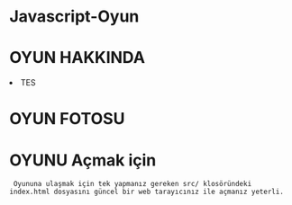 # Javascript-Oyun

# OYUN HAKKINDA
<li>TES</li>

# OYUN FOTOSU



# OYUNU Açmak için

     Oyununa ulaşmak için tek yapmanız gereken src/ klosöründeki index.html dosyasını güncel bir web tarayıcınız ile açmanız yeterli.
